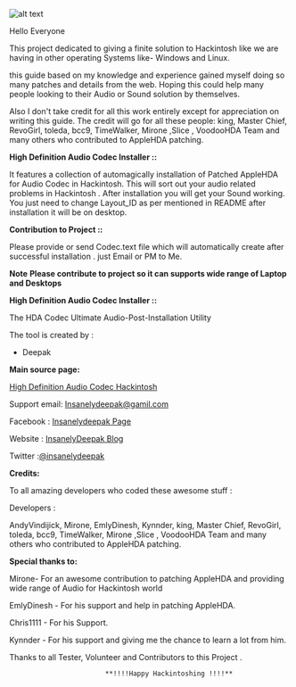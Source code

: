 
![alt text](https://raw.githubusercontent.com/insanelydeepak/High-Definition-Audio-Codec-Installer-Hackintosh/master/HDA%20Codec.jpg)

Hello Everyone

This project dedicated to giving a finite solution to Hackintosh like we are having in other operating Systems like- Windows and Linux.

this guide based on my knowledge and experience gained myself doing so many patches and details from the web. 
Hoping this could help many people looking to  their Audio or Sound solution by themselves.

Also I don't take credit for all this work entirely except for appreciation on writing this guide. 
The credit will go for all these people: king, Master Chief, RevoGirl, toleda, bcc9, TimeWalker, Mirone ,Slice , VoodooHDA Team and many others who contributed to AppleHDA patching.
   
 
**High Definition Audio Codec Installer ::**

It features a collection of automagically installation of  Patched AppleHDA for Audio Codec in Hackintosh. 
This will sort out your audio related problems in Hackintosh . After installation you will get your Sound working.
You just need to change Layout_ID as per mentioned in README after installation it will be on desktop.

**Contribution to Project ::**

Please provide or send Codec.text file which will automatically create after successful installation . just Email or PM to Me.
 
**Note**
**Please contribute to project so it can supports wide range of Laptop and Desktops** 


**High Definition Audio Codec Installer ::**

The HDA Codec Ultimate Audio-Post-Installation Utility 

The tool is created by :
- Deepak

**Main source page:**

[High Definition Audio Codec Hackintosh](https://insanelydeepak.wordpress.com/2015/03/13/high-definition-audio-codec-installer-hackintosh/)
 
Support email: Insanelydeepak@gamil.com

Facebook : [Insanelydeepak Page](https://www.facebook.com/insanelydeepak)

Website : [InsanelyDeepak Blog](https://insanelydeepak.wordpress.com)

Twitter :[@insanelydeepak](https://twitter.com/insanelydeepak)

**Credits:**

To all amazing developers who coded these awesome stuff :  

Developers :

 AndyVindijick, Mirone, EmlyDinesh, Kynnder, king, Master Chief, RevoGirl, toleda, bcc9, TimeWalker, Mirone ,Slice , VoodooHDA Team and many others who contributed to AppleHDA patching.

**Special thanks to:**

Mirone- For an awesome contribution to patching AppleHDA and providing wide range of Audio for Hackintosh world 

EmlyDinesh - For his support and help in patching AppleHDA.

Chris1111 - For his Support.

Kynnder  - For his support and giving me the chance to learn a lot from him.

Thanks to all Tester, Volunteer and Contributors to this Project .
   
                            **!!!!Happy Hackintoshing !!!!**
